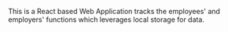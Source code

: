 This is a React based Web Application tracks the employees' and employers' functions which leverages local storage for data.


